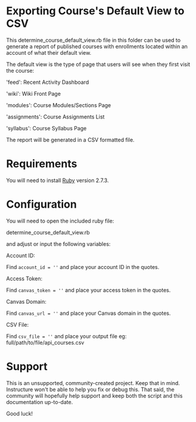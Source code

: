 Exporting Course's Default View to CSV
======

This determine_course_default_view.rb file in this folder can be used to
generate a report of published courses with enrollments located within an
account of what their default view.

The default view is the type of page that users will see when they first 
visit the course:

'feed': Recent Activity Dashboard

'wiki': Wiki Front Page

'modules': Course Modules/Sections Page

'assignments': Course Assignments List

'syllabus': Course Syllabus Page


The report will be generated in a CSV formatted file.

Requirements
======

You will need to install [Ruby](https://www.ruby-lang.org/) version 2.7.3.

Configuration
======

You will need to open the included ruby file:

determine_course_default_view.rb

and adjust or input the following variables:

Account ID:

Find `account_id = ''` and place your account ID in the quotes.

Access Token:

Find `canvas_token = ''` and place your access token in the quotes.

Canvas Domain:

Find `canvas_url = ''` and place your Canvas domain in the quotes.

CSV File:

Find `csv_file = ''` and place your output file eg: full/path/to/file/api_courses.csv

Support
======

This is an unsupported, community-created project. Keep that in
mind. Instructure won't be able to help you fix or debug this.
That said, the community will hopefully help support and keep
both the script and this documentation up-to-date.

Good luck!
